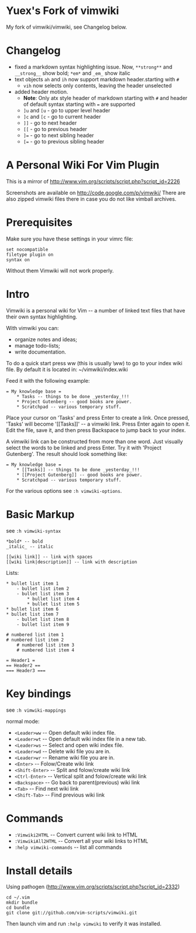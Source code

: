 Yuex's Fork of vimwiki
==============================================================================

My fork of vimwiki/vimwiki, see Changelog below.

Changelog
==============================================================================

 * fixed a markdown syntax highlighting issue. Now, `**strong**` and `__strong__` show bold; `*em*` and `_em_` show italic
 * text objects `ah` and `ih` now support markdown header.starting with `#`
    * `vih` now selects only contents, leaving the header unselected
 * added header motion. 
    * **Note**: Only atx style header of markdown starting with `#` and header of default syntax starting with `=` are supported
    * `]u` and `[u` - go to upper level header
    * `]c` and `[c` - go to current header
    * `]]` - go to next header
    * `[[` - go to previous header
    * `]=` - go to next sibling header
    * `[=` - go to previous sibling header

A Personal Wiki For Vim Plugin
==============================================================================

This is a mirror of http://www.vim.org/scripts/script.php?script_id=2226

Screenshots are available on http://code.google.com/p/vimwiki/ 
There are also zipped vimwiki files there in case you do not like vimball archives.


Prerequisites
==============================================================================

Make sure you have these settings in your vimrc file: 

    set nocompatible
    filetype plugin on
    syntax on

Without them Vimwiki will not work properly.


Intro
==============================================================================
Vimwiki is a personal wiki for Vim -- a number of linked text files that have
their own syntax highlighting.

With vimwiki you can:

 * organize notes and ideas;
 * manage todo-lists;
 * write documentation.

To do a quick start press <Leader>ww (this is usually \ww) to go to your index
wiki file.  By default it is located in: 
    ~/vimwiki/index.wiki

Feed it with the following example:

    = My knowledge base =
        * Tasks -- things to be done _yesterday_!!!
        * Project Gutenberg -- good books are power.
        * Scratchpad -- various temporary stuff.

Place your cursor on 'Tasks' and press Enter to create a link.  Once pressed,
'Tasks' will become '[[Tasks]]' -- a vimwiki link.  Press Enter again to
open it.  Edit the file, save it, and then press Backspace to jump back to your
index.

A vimwiki link can be constructed from more than one word.  Just visually
select the words to be linked and press Enter.  Try it with 'Project
Gutenberg'.  The result should look something like:

    = My knowledge base =
        * [[Tasks]] -- things to be done _yesterday_!!!
        * [[Project Gutenberg]] -- good books are power.
        * Scratchpad -- various temporary stuff.

For the various options see `:h vimwiki-options`.


Basic Markup
==============================================================================
see `:h vimwiki-syntax`

    *bold* -- bold 
    _italic_ -- italic 

    [[wiki link]] -- link with spaces
    [[wiki link|description]] -- link with description

Lists:

    * bullet list item 1
        - bullet list item 2
        - bullet list item 3
            * bullet list item 4
            * bullet list item 5
    * bullet list item 6
    * bullet list item 7
        - bullet list item 8
        - bullet list item 9

    # numbered list item 1
    # numbered list item 2
        # numbered list item 3
        # numbered list item 4

    = Header1 =
    == Header2 ==
    === Header3 ===


Key bindings
==============================================================================
see `:h vimwiki-mappings`

normal mode: 

 * `<Leader>ww` -- Open default wiki index file. 
 * `<Leader>wt` -- Open default wiki index file in a new tab. 
 * `<Leader>ws` -- Select and open wiki index file. 
 * `<Leader>wd` -- Delete wiki file you are in. 
 * `<Leader>wr` -- Rename wiki file you are in. 
 * `<Enter>` -- Folow/Create wiki link 
 * `<Shift-Enter>` -- Split and folow/create wiki link 
 * `<Ctrl-Enter>` -- Vertical split and folow/create wiki link 
 * `<Backspace>` -- Go back to parent(previous) wiki link 
 * `<Tab>` -- Find next wiki link 
 * `<Shift-Tab>` -- Find previous wiki link 


Commands 
============================================================================== 

 * `:Vimwiki2HTML` -- Convert current wiki link to HTML 
 * `:VimwikiAll2HTML` -- Convert all your wiki links to HTML 
 * `:help vimwiki-commands` -- list all commands
 
Install details
============================================================================== 

Using pathogen (http://www.vim.org/scripts/script.php?script_id=2332)

    cd ~/.vim
    mkdir bundle
    cd bundle
    git clone git://github.com/vim-scripts/vimwiki.git

Then launch vim and run `:help vimwiki` to verify it was installed.

